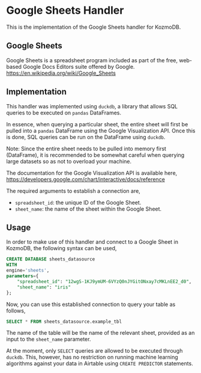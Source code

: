 # Google Sheets Handler

This is the implementation of the Google Sheets handler for KozmoDB.

## Google Sheets
Google Sheets is a spreadsheet program included as part of the free, web-based Google Docs Editors suite offered by Google.
https://en.wikipedia.org/wiki/Google_Sheets

## Implementation
This handler was implemented using `duckdb`, a library that allows SQL queries to be executed on `pandas` DataFrames.

In essence, when querying a particular sheet, the entire sheet will first be pulled into a `pandas` DataFrame using the Google Visualization API. Once this is done, SQL queries can be run on the DataFrame using `duckdb`.

Note: Since the entire sheet needs to be pulled into memory first (DataFrame), it is recommended to be somewhat careful when querying large datasets so as not to overload your machine.

The documentation for the Google Visualization API is available here,
<br>
https://developers.google.com/chart/interactive/docs/reference

The required arguments to establish a connection are,
* `spreadsheet_id`: the unique ID of the Google Sheet.
* `sheet_name`: the name of the sheet within the Google Sheet.

## Usage
In order to make use of this handler and connect to a Google Sheet in KozmoDB, the following syntax can be used,
~~~~sql
CREATE DATABASE sheets_datasource
WITH
engine='sheets',
parameters={
    "spreadsheet_id": "12wgS-1KJ9ymUM-6VYzQ0nJYGitONxay7cMKLnEE2_d0",
    "sheet_name": "iris"
};
~~~~

Now, you can use this established connection to query your table as follows,
~~~~sql
SELECT * FROM sheets_datasource.example_tbl
~~~~

The name of the table will be the name of the relevant sheet, provided as an input to the `sheet_name` parameter.

At the moment, only `SELECT` queries are allowed to be executed through `duckdb`. This, however, has no restriction on running machine learning algorithms against your data in Airtable using `CREATE PREDICTOR` statements.